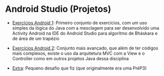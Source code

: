 # Android Studio (Projetos)

- [Exercícios Android 1](./ExercsAndroid1): Primeiro conjunto de exercícios, com um uso simples da lógica do Java com a mesclagem para ser desenvolvido uma Activity Android na IDE do Android Studio para algorítmo de Bháskara e de área de um trapézio

- [Exercícios Android 2](./ExercsAndroid2): Conjunto mais avançado, que além de ter códigos mais complexos, existe o uso da arquitetura MVC com a View e o Controller como em outros projetos Java dessa disciplina

- [Extra](./Extra): Pequeno desafio que fiz (que originalmente era uma PréP3)